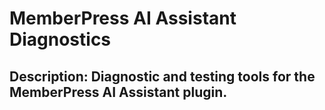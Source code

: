 # MemberPress AI Assistant Diagnostics
## Description: Diagnostic and testing tools for the MemberPress AI Assistant plugin.
